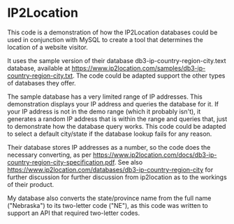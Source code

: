 # IP2Location
This code is a demonstration of how the IP2Location databases could be used in conjunction with MySQL to create a tool that determines the location of a website visitor.

It uses the sample version of their database db3-ip-country-region-city.text database, available at https://www.ip2location.com/samples/db3-ip-country-region-city.txt. The code could be adapted support the other types of databases they offer. 

The sample database has a very limited range of IP addresses. This demonstration displays your IP address and queries the database for it. If your IP address is not in the demo range (which it probably isn't), it generates a random IP address that is within the range and queries that, just to demonstrate how the database query works. This code could be adapted to select a default city/state if the database lookup fails for any reason.

Their database stores IP addresses as a number, so the code does the necessary converting, as per https://www.ip2location.com/docs/db3-ip-country-region-city-specification.pdf. See  also https://www.ip2location.com/databases/db3-ip-country-region-city for further discussion for further discussion from ip2location as to the workings of their product.

My database also converts the state/province name from the full name ("Nebraska") to its two-letter code ("NE"), as this code was written to support an API that required two-letter codes.
